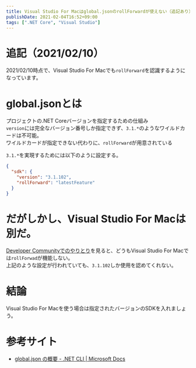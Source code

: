 ```yaml
---
title: Visual Studio For Macはglobal.jsonのrollForwardが使えない（追記あり）
publishDate: 2021-02-04T16:52+09:00
tags: [".NET Core", "Visual Studio"]
---
```


# 追記（2021/02/10）

2021/02/10時点で、Visual Studio For Macでも`rollForward`を認識するようになっています。

# global.jsonとは

プロジェクトの.NET Coreバージョンを指定するための仕組み  
`version`には完全なバージョン番号しか指定できず、`3.1.*`のようなワイルドカードは不可能。  
ワイルドカードが指定できない代わりに、`rollForward`が用意されている

`3.1.*`を実現するためには以下のように設定する。

```json
{
  "sdk": {
    "version": "3.1.102",
    "rollForward": "latestFeature"
  }
}
```

# だがしかし、Visual Studio For Macは別だ。

[Developer Communityでのやりとり](https://developercommunity.visualstudio.com/content/problem/1088196/vs2019-for-mac-globaljson-latestfeature-does-not-w.html)を見ると、どうもVisual Studio For Macでは`rollForwad`が機能しない。  
上記のような設定が行われていても、`3.1.102`しか使用を認めてくれない。

# 結論

Visual Studio For Macを使う場合は指定されたバージョンのSDKを入れましょう。

# 参考サイト

- [global.json の概要 - .NET CLI | Microsoft Docs](https://docs.microsoft.com/ja-jp/dotnet/core/tools/global-json?tabs=netcore3x)
